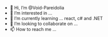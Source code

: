 - 👋 Hi, I’m @Void-Pareidolia
- 👀 I’m interested in ...
- 🌱 I’m currently learning ... react, c# and .NET
- 💞️ I’m looking to collaborate on ...
- 📫 How to reach me ...

<!---
Void-Pareidolia/Void-Pareidolia is a ✨ special ✨ repository because its `README.md` (this file) appears on your GitHub profile.
You can click the Preview link to take a look at your changes.
--->
